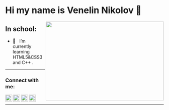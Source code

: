 # Hi my name is Venelin Nikolov 👋

<img align="right" height="250" width="375" alt="" src="https://challengepost-s3-challengepost.netdna-ssl.com/photos/production/software_photos/000/456/275/datas/original.gif" />

## In school:

- 🚀 &nbsp; I’m currently learning HTML5&CSS3 and C++ .

<hr>

### Connect with me:

<a href ="http://www.google.com" ><img align="left" alt="fb" width="22px" src="https://cdn.jsdelivr.net/npm/simple-icons@v3/icons/youtube.svg" /><a/>
<img align="left" alt="https://outlook.office.com/mail/inbox" width="22px" src="https://cdn.jsdelivr.net/npm/simple-icons@v3/icons/twitter.svg" />
<img align="left" alt="codeSTACKr | LinkedIn" width="22px" src="https://cdn.jsdelivr.net/npm/simple-icons@v3/icons/linkedin.svg" />
<img align="left" alt="codeSTACKr | Instagram" width="22px" src="https://cdn.jsdelivr.net/npm/simple-icons@v3/icons/instagram.svg" />
<br>
<hr>
